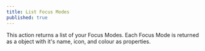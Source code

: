 ```yaml
---
title: List Focus Modes
published: true
---
```

This action returns a list of your Focus Modes.  Each Focus Mode is returned as a object with it's name, icon, and colour as properties.
